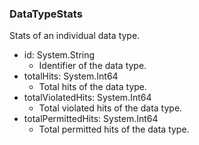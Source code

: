 ### DataTypeStats
Stats of an individual data type.

- id: System.String
  - Identifier of the data type.
- totalHits: System.Int64
  - Total hits of the data type.
- totalViolatedHits: System.Int64
  - Total violated hits of the data type.
- totalPermittedHits: System.Int64
  - Total permitted hits of the data type.
